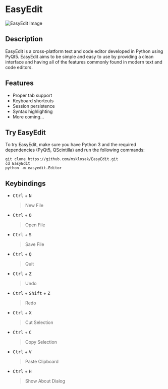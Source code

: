 EasyEdit
========

![EasyEdit Image](http://i.imgur.com/66ZDryI.png)

## Description
EasyEdit is a cross-platform text and code editor developed in Python using PyQt5. EasyEdit aims to be simple and easy
to use by providing a clean interface and having all of the features commonly found in modern text and code editors.

## Features
 * Proper tab support
 * Keyboard shortcuts
 * Session persistence
 * Syntax highlighting
 * More coming...

## Try EasyEdit

To try EasyEdit, make sure you have Python 3 and the required dependencies (PyQt5, QScintilla) and run the following commands:

```
git clone https://github.com/msklosak/EasyEdit.git
cd EasyEdit
python -m easyedit.Editor
```

## Keybindings

 * <kbd>Ctrl</kbd> + <kbd>N</kbd>
   > New File

 * <kbd>Ctrl</kbd> + <kbd>O</kbd>
   > Open File

 * <kbd>Ctrl</kbd> + <kbd>S</kbd>
   > Save File

 * <kbd>Ctrl</kbd> + <kbd>Q</kbd>
   > Quit

 * <kbd>Ctrl</kbd> + <kbd>Z</kbd>
   > Undo

 * <kbd>Ctrl</kbd> + <kbd>Shift</kbd> + <kbd>Z</kbd>
   > Redo

 * <kbd>Ctrl</kbd> + <kbd>X</kbd>
   > Cut Selection

 * <kbd>Ctrl</kbd> + <kbd>C</kbd>
   > Copy Selection

 * <kbd>Ctrl</kbd> + <kbd>V</kbd>
   > Paste Clipboard

 * <kbd>Ctrl</kbd> + <kbd>H</kbd>
   > Show About Dialog
